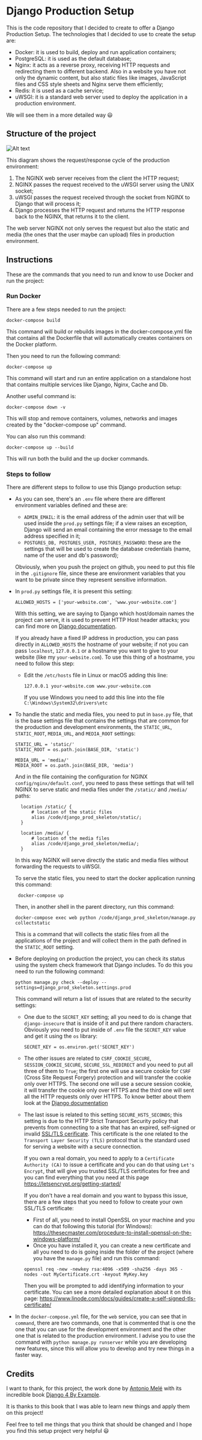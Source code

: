 # Django Production Setup 

This is the code repository that I decided to create to offer a Django Production Setup. The technologies that I decided to use to create the setup are:
  - Docker: it is used to build, deploy and run application containers;
  - PostgreSQL: it is used as the default database;
  - Nginx: it acts as a reverse proxy, receiving HTTP requests and redirecting them to different backend. Also in a website you have not only the dynamic content, but also static files like images, JavaScript files and CSS style sheets and Nginx serve them efficiently;
  - Redis: it is used as a cache service;
  - uWSGI: it is a standard web server used to deploy the application in a production environment.

We will see them in a more detailed way :smiley:

## Structure of the project

![Alt text](django_prod_skeleton/static/image_readme/Client_Server_Django_Prod_Skeleton.png)

This diagram shows the request/response cycle of the production environment:
  1. The NGINX web server receives from the client the HTTP request;
  2. NGINX passes the request received to the uWSGI server using the UNIX socket;
  3. uWSGI passes the request received through the socket from NGINX to Django that will process it;
  4. Django processes the HTTP request and returns the HTTP response back to the NGINX, that returns it to the client. 

The web server NGINX not only serves the request but also the static and media (the ones that the user maybe can upload) files in production environment. 

## Instructions

These are the commands that you need to run and know to use Docker and run the project:

### Run Docker 

There are a few steps needed to run the project: 

    docker-compose build

This command will build or rebuilds images in the docker-compose.yml file that contains all the Dockerfile that will automatically creates containers on the Docker platform.

Then you need to run the following command:

    docker-compose up

This command will start and run an entire application on a standalone host that contains multiple services like Django, Nginx, Cache and Db.

Another useful command is:

    docker-compose down -v

This will stop and remove containers, volumes, networks and images created by the "docker-compose up" command.

You can also run this command:

    docker-compose up --build

This will run both the build and the up docker commands.

### Steps to follow

There are different steps to follow to use this Django production setup:

- As you can see, there's an `.env` file where there are different environment variables defined and these are: 
  - `ADMIN_EMAIL`: it is the email address of the admin user that will be used inside the `prod.py` settings file; if a view raises an exception, Django will send an email containing the error message to the email address specified in it;
  - `POSTGRES_DB, POSTGRES_USER, POSTGRES_PASSWORD`: these are the settings that will be used to create the database credentials (name, name of the user and db's password);
  
  Obviously, when you push the project on github, you need to put this file in the `.gitignore` file, since these are environment variables that you want to be private since they represent sensitive information.

- In `prod.py` settings file, it is present this setting:

    ```
   ALLOWED_HOSTS = ['your-website.com', 'www.your-website.com']
    ```

  With this setting, we are saying to Django which host/domain names the project can serve, it is used to prevent HTTP Host header attacks; you can find more on [Django documentation](https://docs.djangoproject.com/en/4.2/ref/settings/). 
  
  If you already have a fixed IP address in production, you can pass directly in `ALLOWED_HOSTS` the hostname of your website; if not you can pass `localhost`, `127.0.0.1` or a hostname you want to give to your website (like my `your-website.com`). To use this thing of a hostname, you need to follow this step:
    - Edit the `/etc/hosts` file in Linux or macOS adding this line: 
       ```
       127.0.0.1 your-website.com www.your-website.com
       ```
       If you use Windows you need to add this line into the file `C:\Windows\System32\drivers\etc`

 - To handle the static and media files, you need to put in `base.py` file, that is the base settings file that contains the settings that are common for the production and development environments, the `STATIC_URL`, `STATIC_ROOT`, `MEDIA_URL`, and `MEDIA_ROOT` settings:
      ```
      STATIC_URL = 'static/' 
      STATIC_ROOT = os.path.join(BASE_DIR, 'static')

      MEDIA_URL = 'media/'
      MEDIA_ROOT = os.path.join(BASE_DIR, 'media')
      ```
    And in the file containing the configuration for NGINX `config/nginx/default.conf`, you need to pass these settings that will tell NGINX to serve static and media files under the `/static/` and `/media/` paths:

      ```
        location /static/ {
            # location of the static files
            alias /code/django_prod_skeleton/static/;
        }

        location /media/ { 
            # location of the media files
            alias /code/django_prod_skeleton/media/;
        }
      ```

    In this way NGINX will serve directly the static and media files without forwarding the requests to uWSGI.

    To serve the static files, you need to start the docker application running this command:

        docker-compose up
        

    Then, in another shell in the parent directory, run this command:

      ```
      docker-compose exec web python /code/django_prod_skeleton/manage.py collectstatic
      ```

    This is a command that will collects the static files from all the applications of the project and will collect them in the path defined in the `STATIC_ROOT` setting. 
 
 - Before deploying on production the project, you can check its status using the system check framework that Django includes. To do this you need to run the following command:

      ```
      python manage.py check --deploy --settings=django_prod_skeleton.settings.prod
      ```
    This command will return a list of issues that are related to the security settings:

    - One due to the `SECRET_KEY` setting; all you need to do is change that `django-insecure` that is inside of it and put there random characters. Obviously you need to put inside of `.env` file the `SECRET_KEY` value and get it using the `os` library:
          
          SECRET_KEY = os.environ.get('SECRET_KEY')
          
    - The other issues are related to `CSRF_COOKIE_SECURE`, `SESSION_COOKIE_SECURE`, `SECURE_SSL_REDIRECT` and you need to put all three of them to `True`; the first one will use a secure cookie for `CSRF` (Cross Site Request Forgery) protection and will transfer the cookie only over HTTPS. The second one will use a secure session cookie, it will transfer the cookie only over HTTPS and the third one will sent all the HTTP requests only over HTTPS. To know better about them look at the [Django documentation](https://docs.djangoproject.com/en/4.2/ref/settings/)

    - The last issue is related to this setting `SECURE_HSTS_SECONDS`; this setting is due to the HTTP Strict Transport Security policy that prevents from connecting to a site that has an expired, self-signed or invalid [SSL/TLS cerificate](https://aws.amazon.com/it/what-is/ssl-certificate/#:~:text=SSL%2FTLS%20stands%20for%20secure,using%20the%20SSL%2FTLS%20protocol.). This certificate is the one related to the `Transport Layer Security (TLS)` protocol that is the standard used for serving a website with a secure connection. 
    
      If you own a real domain, you need to apply to a `Certificate Authority (CA)` to issue a certificate and you can do that using `Let's Encrypt`, that will give you trusted SSL/TLS certificates for free and you can find everything that you need at this page https://letsencrypt.org/getting-started/ 

      If you don't have a real domain and you want to bypass this issue, there are a few steps that you need to follow to create your own SSL/TLS certificate:
        - First of all, you need to install OpenSSL on your machine and you can do that following this tutorial (for Windows): 
        https://thesecmaster.com/procedure-to-install-openssl-on-the-windows-platform/
        - Once you have installed it, you can create a new certificate and all you need to do is going inside the folder of the project (where you have the `manage.py` file) and run this command: 

        ```
        openssl req -new -newkey rsa:4096 -x509 -sha256 -days 365 -nodes -out MyCertificate.crt -keyout MyKey.key
        ```

        Then you will be prompted to add identifying information to your certificate. You can see a more detailed explanation about it on this page: https://www.linode.com/docs/guides/create-a-self-signed-tls-certificate/
  
  - In the `docker-compose.yml` file, for the `web` service, you can see that in `command`, there are two commands, one that is commented that is one the one that you can use for the development environment and the other one that is related to the production environment. I advise you to use the command with `python manage.py runserver` while you are developing new features, since this will allow you to develop and try new things in a faster way. 

## Credits

I want to thank, for this project, the work done by [Antonio Melé](https://antoniomele.es/) with its incredible book [Django 4 By Example](https://djangobyexample.com/). 

It is thanks to this book that I was able to learn new things and apply them on this project! 


Feel free to tell me things that you think that should be changed and I hope you find this setup project very helpful :smiley:










